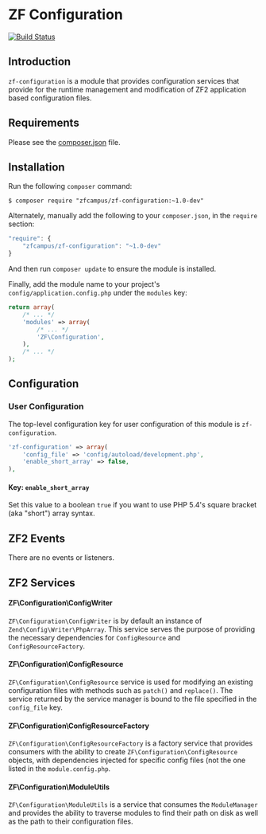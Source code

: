 ZF Configuration
================

[![Build Status](https://travis-ci.org/zfcampus/zf-configuration.png)](https://travis-ci.org/zfcampus/zf-configuration)

Introduction
------------

`zf-configuration` is a module that provides configuration services that provide for the
runtime management and modification of ZF2 application based configuration files.

Requirements
------------
  
Please see the [composer.json](composer.json) file.

Installation
------------

Run the following `composer` command:

```console
$ composer require "zfcampus/zf-configuration:~1.0-dev"
```

Alternately, manually add the following to your `composer.json`, in the `require` section:

```javascript
"require": {
    "zfcampus/zf-configuration": "~1.0-dev"
}
```

And then run `composer update` to ensure the module is installed.

Finally, add the module name to your project's `config/application.config.php` under the `modules`
key:

```php
return array(
    /* ... */
    'modules' => array(
        /* ... */
        'ZF\Configuration',
    ),
    /* ... */
);
```

Configuration
-------------

### User Configuration

The top-level configuration key for user configuration of this module is `zf-configuration`.

```php
'zf-configuration' => array(
    'config_file' => 'config/autoload/development.php',
    'enable_short_array' => false,
),
```

#### Key: `enable_short_array`

Set this value to a boolean `true` if you want to use PHP 5.4's square bracket (aka "short") array
syntax.

ZF2 Events
----------

There are no events or listeners.

ZF2 Services
------------

#### ZF\Configuration\ConfigWriter

`ZF\Configuration\ConfigWriter` is by default an instance of `Zend\Config\Writer\PhpArray`.  This
service serves the purpose of providing the necessary dependencies for `ConfigResource` and
`ConfigResourceFactory`.

#### ZF\Configuration\ConfigResource

`ZF\Configuration\ConfigResource` service is used for modifying an existing configuration files with
methods such as `patch()` and `replace()`.  The service returned by the service manager is bound to
the file specified in the `config_file` key.

#### ZF\Configuration\ConfigResourceFactory

`ZF\Configuration\ConfigResourceFactory` is a factory service that provides consumers with the
ability to create `ZF\Configuration\ConfigResource` objects, with dependencies injected for specific
config files (not the one listed in the `module.config.php`.

#### ZF\Configuration\ModuleUtils

`ZF\Configuration\ModuleUtils` is a service that consumes the `ModuleManager` and provides the
ability to traverse modules to find their path on disk as well as the path to their configuration
files.
